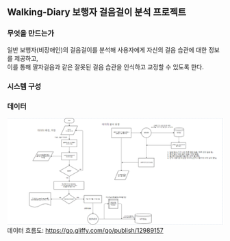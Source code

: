 ## Walking-Diary 보행자 걸음걸이 분석 프로젝트
### 무엇을 만드는가

일반 보행자(비장애인)의 걸음걸이를 분석해 사용자에게 자신의 걸음 습관에 대한 정보를 제공하고,<br>
이를 통해 팔자걸음과 같은 잘못된 걸음 습관을 인식하고 교정할 수 있도록 한다. 

### 시스템 구성

### 데이터
![Alt text](/img/data_flowchart.PNG)
데이터 흐름도: <https://go.gliffy.com/go/publish/12989157>
